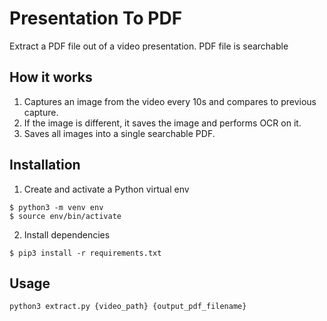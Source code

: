 # Presentation To PDF

Extract a PDF file out of a video presentation.
PDF file is searchable

## How it works
1. Captures an image from the video every 10s and compares to previous capture.
2. If the image is different, it saves the image and performs OCR on it.
3. Saves all images into a single searchable PDF.

## Installation
1. Create and activate a Python virtual env
```
$ python3 -m venv env
$ source env/bin/activate
```
2. Install dependencies
```
$ pip3 install -r requirements.txt
```

## Usage
`python3 extract.py {video_path} {output_pdf_filename}`

